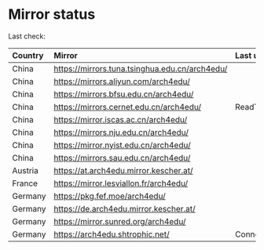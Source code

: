 <script src="./time.js"></script>
# Mirror status
Last check: <script type="text/javascript">localize(1759892476.449523);</script>

|Country|Mirror|Last update|
|:------|:-----|:----------|
|China|https://mirrors.tuna.tsinghua.edu.cn/arch4edu/|<script type="text/javascript">localize(1759862671);</script>|
|China|https://mirrors.aliyun.com/arch4edu/|<script type="text/javascript">localize(1759862671);</script>|
|China|https://mirrors.bfsu.edu.cn/arch4edu/|<script type="text/javascript">localize(1759862671);</script>|
|China|https://mirrors.cernet.edu.cn/arch4edu/|ReadTimeout|
|China|https://mirror.iscas.ac.cn/arch4edu/|<script type="text/javascript">localize(1759862671);</script>|
|China|https://mirrors.nju.edu.cn/arch4edu/|<script type="text/javascript">localize(1759776281);</script>|
|China|https://mirror.nyist.edu.cn/arch4edu/|<script type="text/javascript">localize(1759862671);</script>|
|China|https://mirrors.sau.edu.cn/arch4edu/|<script type="text/javascript">localize(1756795646);</script>|
|Austria|https://at.arch4edu.mirror.kescher.at/|<script type="text/javascript">localize(1759862671);</script>|
|France|https://mirror.lesviallon.fr/arch4edu/|<script type="text/javascript">localize(1756709288);</script>|
|Germany|https://pkg.fef.moe/arch4edu/|<script type="text/javascript">localize(1759862671);</script>|
|Germany|https://de.arch4edu.mirror.kescher.at/|<script type="text/javascript">localize(1759862671);</script>|
|Germany|https://mirror.sunred.org/arch4edu/|<script type="text/javascript">localize(1759862671);</script>|
|Germany|https://arch4edu.shtrophic.net/|ConnectionError|

<script src="./tablefilter/tablefilter.js"></script>
<script src="./table.js"></script>